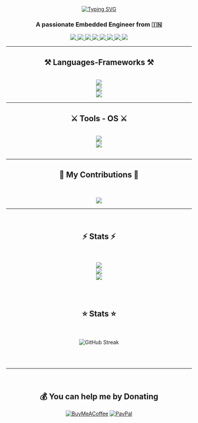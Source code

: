 <p align="center">
  <a href="https://git.io/typing-svg">
    <img src="https://readme-typing-svg.herokuapp.com?font=Fira+Code&weight=500&size=30&pause=1000&color=FFE3D3&background=FAF0E600&center=true&width=500&height=70&lines=Hi+Their!+%F0%9F%91%8B;I'am+T+Rohan+Kini+!!" alt="Typing SVG" />
  </a>
</p>


<h3 align="center">A passionate Embedded Engineer from 🇮🇳</h3>

 
<div align="center"> 
<!--  to get icons visite https://github.com/alexandresanlim/Badges4-README.md-Profile?tab=readme-ov-file -->
  
  <a href="mailto:rohankini.rk18@gmail.com">
    <img src="https://img.shields.io/badge/Gmail-333333?style=for-the-badge&logo=gmail&logoColor=red" />
  </a>
  <a href="https://www.linkedin.com/in/rohan-t-kini/" target="_blank">
    <img src="https://img.shields.io/badge/LinkedIn-0077B5?style=for-the-badge&logo=linkedin&logoColor=white" target="_blank" />
  </a>
  <a href="https://www.rohantkini.in/" target="_blank">
     <img src="https://img.shields.io/badge/Portfolio-FF5722?style=for-the-badge&logo=todoist&logoColor=white" target="_blank" />
  </a>
   <a href="https://www.instagram.com/_.rohan.kini._/" target="_blank">
     <img src="https://img.shields.io/badge/Instagram-E4405F?style=for-the-badge&logo=instagram&logoColor=white" target="_blank" /> 
  </a>
    </a>
   <a href="https://www.facebook.com/Rohankini1809" target="_blank">
     <img src="https://img.shields.io/badge/Facebook-1877F2?style=for-the-badge&logo=facebook&logoColor=white" target="_blank" /> 
  </a>
    </a>
   <a href="https://github.com/RohanKini18" target="_blank">
     <img src="https://img.shields.io/badge/GitHub-100000?style=for-the-badge&logo=github&logoColor=white" target="_blank" />  
  </a>
    </a>
   <a href="https://x.com/RohanKini18" target="_blank">
     <img src="https://img.shields.io/badge/X-000000?style=for-the-badge&logo=x&logoColor=white" target="_blank" /> 
  </a>
     <a href="https://www.youtube.com/@trohankini" target="_blank">
     <img src="https://img.shields.io/badge/YouTube-FF0000?style=for-the-badge&logo=youtube&logoColor=white" target="_blank" /> 
  </a>
</div>

 <hr/>
 
<h2 align="center">⚒️ Languages-Frameworks ⚒️</h2>
<br/>
<div align="center">
    <img src="https://skillicons.dev/icons?i=react,tailwind,nodejs,mysql,python" /><br>
    <img src="https://skillicons.dev/icons?i=rust,bash,c,cpp" /><br>
   <img src="https://skillicons.dev/icons?i=flutter,dart" /><br>

  <!-- this website https://github.com/tandpfun/skill-icons#readme -->
</div>
<hr/>
<h2 align="center">⚔️ Tools - OS ⚔️</h2>
<br/>
<div align="center">
  <img src="https://skillicons.dev/icons?i=vscode,androidstudio,github,arduino" /><br>
  <img src="https://skillicons.dev/icons?i=windows,linux" />

  <!-- this website https://github.com/tandpfun/skill-icons#readme -->
</div>  


<br/>
<hr/>

<div align="center">
  <h2>🐍 My Contributions 🐍</h2>
  <br>

![](https://github-contributor-stats.vercel.app/api?username=RohanKini18&limit=5&theme=buefy&combine_all_yearly_contributions=true)

---
  <br/>
</div>

<h2 align="center">⚡ Stats ⚡</h2>
<br>
<div align=center> 
  
![](https://github-readme-stats.vercel.app/api/top-langs/?username=RohanKini18&theme=buefy&hide_border=false&include_all_commits=false&count_private=true&layout=compact)<br>
![](https://github-readme-stats.vercel.app/api?username=RohanKini18&theme=buefy&hide_border=false&include_all_commits=false&count_private=true)<br/>
![](https://github-contributor-stats.vercel.app/api?username=RohanKini18&limit=5&theme=buefy&combine_all_yearly_contributions=true)



</div>

<br/><br/>

<h2 align="center">⭐ Stats ⭐</h2>
<br>
<div align=center> 
<p align="center">
  <img src="https://github-readme-streak-stats.herokuapp.com/?user=RohanKini18&theme=buefy" alt="GitHub Streak" />
</p>

</div>

<br/><br/>

<hr/>

<br/>



<div align="center">

  ## 💰 You can help me by Donating
[![BuyMeACoffee](https://img.shields.io/badge/Buy%20Me%20a%20Coffee-ffdd00?style=for-the-badge&logo=buy-me-a-coffee&logoColor=black)](https://buymeacoffee.com/rohankini)
[![PayPal](https://img.shields.io/badge/PayPal-00457C?style=for-the-badge&logo=paypal&logoColor=white)](https://paypal.me/RohanKinirk)
</div>

<br/>
